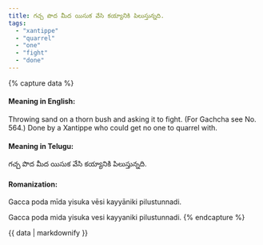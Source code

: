 ```yaml
---
title: గచ్చ పొద మీద యిసుక వేసి కయ్యానికి పిలుస్తున్నది.
tags:
  - "xantippe"
  - "quarrel"
  - "one"
  - "fight"
  - "done"
---
```


{% capture data %}
#### Meaning in English:
Throwing sand on a thorn bush and asking it to fight.
(For Gachcha see No. 564.)
Done by a Xantippe who could get no one to quarrel with.

#### Meaning in Telugu:
గచ్చ పొద మీద యిసుక వేసి కయ్యానికి పిలుస్తున్నది.

#### Romanization:
Gacca poda mīda yisuka vēsi kayyāniki pilustunnadi.

Gacca poda mida yisuka vesi kayyaniki pilustunnadi.
{% endcapture %}

{{ data | markdownify }}

